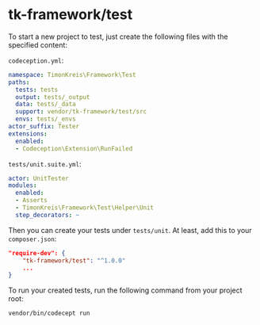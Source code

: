 # tk-framework/test

To start a new project to test, just create the following files with the specified content:

`codeception.yml`:

```yaml
namespace: TimonKreis\Framework\Test
paths:
  tests: tests
  output: tests/_output
  data: tests/_data
  support: vendor/tk-framework/test/src
  envs: tests/_envs
actor_suffix: Tester
extensions:
  enabled:
  - Codeception\Extension\RunFailed
```

`tests/unit.suite.yml`:

```yaml
actor: UnitTester
modules:
  enabled:
  - Asserts
  - TimonKreis\Framework\Test\Helper\Unit
  step_decorators: ~

```

Then you can create your tests under `tests/unit`. At least, add this to your `composer.json`:

```json
"require-dev": {
    "tk-framework/test": "^1.0.0"
    ...
}
```

To run your created tests, run the following command from your project root:

```bash
vendor/bin/codecept run
```
